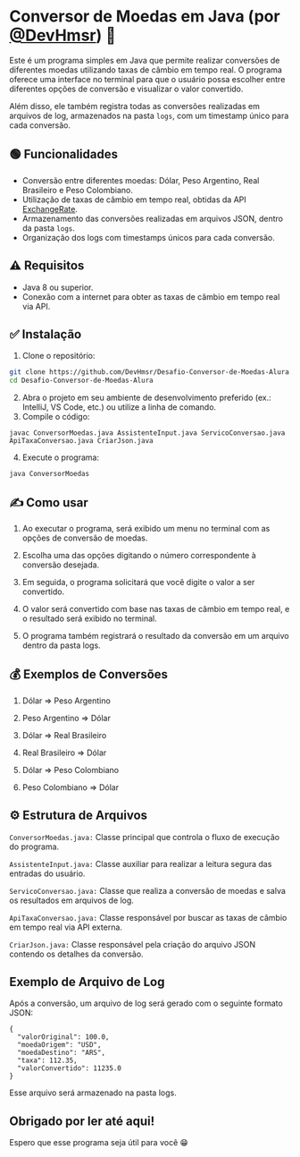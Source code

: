 # Conversor de Moedas em Java (por [@DevHmsr](https://github.com/DevHmsr)) 💱

Este é um programa simples em Java que permite realizar conversões de diferentes moedas utilizando taxas de câmbio em tempo real. O programa oferece uma interface no terminal para que o usuário possa escolher entre diferentes opções de conversão e visualizar o valor convertido.

Além disso, ele também registra todas as conversões realizadas em arquivos de log, armazenados na pasta `logs`, com um timestamp único para cada conversão.

## 🟢 Funcionalidades

- Conversão entre diferentes moedas: Dólar, Peso Argentino, Real Brasileiro e Peso Colombiano.
- Utilização de taxas de câmbio em tempo real, obtidas da API [ExchangeRate](https://www.exchangerate-api.com).
- Armazenamento das conversões realizadas em arquivos JSON, dentro da pasta `logs`.
- Organização dos logs com timestamps únicos para cada conversão.

## ⚠ Requisitos

- Java 8 ou superior.
- Conexão com a internet para obter as taxas de câmbio em tempo real via API.

## ✅ Instalação

1. Clone o repositório:
```bash
git clone https://github.com/DevHmsr/Desafio-Conversor-de-Moedas-Alura.git
cd Desafio-Conversor-de-Moedas-Alura
```

2. Abra o projeto em seu ambiente de desenvolvimento preferido (ex.: IntelliJ, VS Code, etc.) ou utilize a linha de comando.
3. Compile o código: 
```
javac ConversorMoedas.java AssistenteInput.java ServicoConversao.java ApiTaxaConversao.java CriarJson.java
```
4. Execute o programa:
```
java ConversorMoedas
```
## ✍ Como usar
1. Ao executar o programa, será exibido um menu no terminal com as opções de conversão de moedas.

2. Escolha uma das opções digitando o número correspondente à conversão desejada.

3. Em seguida, o programa solicitará que você digite o valor a ser convertido.

4. O valor será convertido com base nas taxas de câmbio em tempo real, e o resultado será exibido no terminal.

5. O programa também registrará o resultado da conversão em um arquivo dentro da pasta logs.

## 💰 Exemplos de Conversões

1) Dólar => Peso Argentino

2) Peso Argentino => Dólar

3) Dólar => Real Brasileiro

4) Real Brasileiro => Dólar

5) Dólar => Peso Colombiano

6) Peso Colombiano => Dólar

## ⚙ Estrutura de Arquivos

`ConversorMoedas.java:` Classe principal que controla o fluxo de execução do programa.

`AssistenteInput.java:` Classe auxiliar para realizar a leitura segura das entradas do usuário.

`ServicoConversao.java:` Classe que realiza a conversão de moedas e salva os resultados em arquivos de log.

`ApiTaxaConversao.java:` Classe responsável por buscar as taxas de câmbio em tempo real via API externa.

`CriarJson.java:` Classe responsável pela criação do arquivo JSON contendo os detalhes da conversão.

## Exemplo de Arquivo de Log

Após a conversão, um arquivo de log será gerado com o seguinte formato JSON:

```
{
  "valorOriginal": 100.0,
  "moedaOrigem": "USD",
  "moedaDestino": "ARS",
  "taxa": 112.35,
  "valorConvertido": 11235.0
}
```
Esse arquivo será armazenado na pasta logs.

## Obrigado por ler até aqui! 
Espero que esse programa seja útil para você 😁
